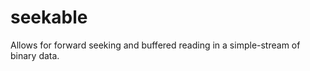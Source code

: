 seekable
========

Allows for forward seeking and buffered reading in a simple-stream of binary data.
